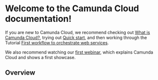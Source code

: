 # Welcome to the Camunda Cloud documentation!

If you are new to Camunda Cloud, we recommend checking out [What is Camunda Cloud?](...), trying out [Quick start](...), and then working through the Tutorial [First workflow to orchestrate web services](...).

We also recommend watching our [first webinar](https://vimeo.com/389681995), which explains Camunda Cloud and shows a first showcase.

## Overview
